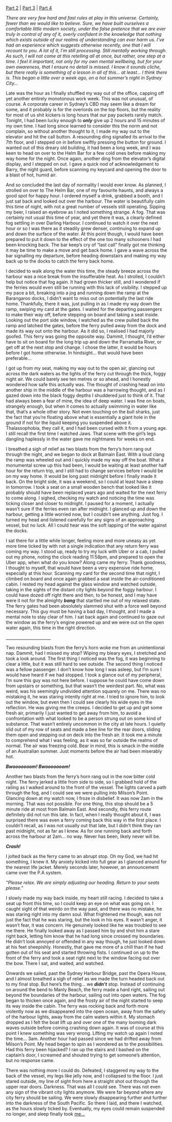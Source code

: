 [Part 2](https://www.reddit.com/r/nosleep/comments/1i4td3k/do_not_board_sydneys_midnight_ferry_service_there/) | [Part 3](https://www.reddit.com/r/nosleep/comments/1i77xq0/do_not_board_sydneys_midnight_ferry_service_there/) | [Part 4](https://www.reddit.com/r/nosleep/comments/1icmj2j/do_not_board_sydneys_midnight_ferry_service_there/)

*There are very few hard and fast rules at play in this universe. Certainly, fewer than we would like to believe. Sure, we have built ourselves a comfortable little modern society, under the false pretence that we are ever truly in control of any of it, overly confident in the knowledge that nothing which exists outside of our realms of understanding can ever harm us. I’ve had an experience which suggests otherwise recently, one that I will recount to you. A lot of it, I’m still processing. Still mentally working through. As such, I will not come at this retelling all at once, but rather, one step at a time. I feel it important, not only for my own mental wellbeing, but for your own awareness, that I ensure no detail is missed. I know it sounds cliche, but there really is something of a lesson in all of this… at least… I think there is. This began a little over a week ago, on a hot summer’s night in Sydney City…*

Late was the hour as I finally shuffled my way out of the office, capping off yet another entirely monotonous work week. This was not unusual, of course. A corporate career in Sydney’s CBD may seem like a dream for some, and it probably is for the overlords on the top floors, but the reality for most of us shit kickers is long hours that our pay packets rarely match. Tonight, I had been lucky enough to ***only*** give up 2 hours and 15 minutes of my own time. I had long since learned to consider this the norm and not complain, so without another thought to it, I made my way out to the elevator and hit the call button. A resounding ding signalled its arrival to the 7th floor, and I stepped on in before swiftly pressing the button for ground. I wanted out of this dreary old building, it had been a long week, and I was keen to head on over to the Helm Bar for a few cold ones before making my way home for the night. Once again, another ding from the elevator’s digital display, and I stepped on out. I gave a quick nod of acknowledgement to Barry, the night guard, before scanning my keycard and opening the door to a blast of hot, humid air.

And so concluded the last day of normality I would ever know. As planned, I strolled on over to The Helm Bar, one of my favourite haunts, and always a good spot for happy hour. I ordered myself a drink, grabbed a booth, and I just sat back and looked out over the harbour. The water is beautifully calm this time of night, with not a great number of vessels still operating. Sipping my beer, I raised an eyebrow as I noted something strange. A fog. That was certainly not usual this time of year, and yet there it was, a clearly defined fog settling in over Darling Harbour. I continued to watch it over the next hour or so I was there as it steadily grew denser, continuing to expand up and down the surface of the water. At this point though, I would have been prepared to put it down to the effect of the one too many schooners I had been knocking back. The bar keep’s cry of “last call” finally got me thinking it may be time to make a move and get back home. I gave a wave across the bar signalling my departure, before heading downstairs and making my way back up to the docks to catch the ferry back home. 

I decided to walk along the water this time, the steady breeze across the harbour was a nice break from the insufferable heat. As I strolled, I couldn’t help but notice that fog again. It had grown thicker still, and I wondered if the ferries would even still be running with this lack of visibility. I stepped up my pace a bit, breaking into a jog and running down the ramp at the Barangaroo docks, I didn’t want to miss out on potentially the last ride home. Thankfully, there it was, just pulling in as I made my way down the ramp, swiping my card at the gates. I waited for the departing passengers to make their way off, before stepping on board and taking a seat inside. Looking out the port side window, I watched as the crew pulled back the ramp and latched the gates, before the ferry pulled away from the dock and made its way out onto the harbour. As it did so, I realised I had majorly goofed. This ferry was going the opposite way. Dammit, I thought, I’d either have to sit on board for the long trip up and down the Parramatta River, or get off at the next stop and change. I chose the latter, it would be hours before I got home otherwise. In hindsight… that would have been preferable…

I got up from my seat, making my way out to the open air, glancing out across the dark waters as the lights of the ferry cut through the thick, foggy night air. We could barely see ten metres or so ahead, and I honestly wondered how safe this actually was. The thought of crashing head on into another ship in the middle of the harbour was a harrowing thought, and as I gazed down into the black foggy depths I shuddered just to think of it. That had always been a fear of mine, the idea of deep water. I was fine on boats, strangely enough, but when it comes to actually swimming in water like that, that’s a whole other story. Not even touching on the bull sharks, just the fact that you’re floating above what is essentially a giant hole in the ground if not for the liquid keeping you suspended above it. Thalassophobia, they call it, and I had been cursed with it from a young age. I still recall the first time I watched Jaws. That scene with the girl’s legs dangling haplessly in the water gave me nightmares for weeks on end.

I breathed a sigh of relief as two blasts from the ferry’s horn rang out through the night, and we began to dock at Balmain East. With a loud clang the ramp was wheeled out and I quickly made my way off the boat. What a monumental screw up this had been, I would be waiting at least another half hour for the return trip, and I still had to change services before I would be on my way home. It would be long past midnight before I finally made it back. On the bright side, it was a weekend, so I could at least have a sleep in tomorrow. I took a seat on a small wooden bench that looked like it probably should have been replaced years ago and waited for the next ferry to come along. I sighed, checking my watch and noticing the time was ticking closer and closer to midnight. I paused for a moment, I actually wasn’t sure if the ferries even ran after midnight. I glanced up and down the harbour, getting a little worried now, but I couldn’t see anything. Just fog. I turned my head and listened carefully for any signs of an approaching vessel, but no luck. All I could hear was the soft lapping of the water against the docks. 

I sat there for a little while longer, feeling more and more uneasy as yet more time ticked by with not a single indication that any return ferry was coming my way. I stood up, ready to try my luck with Uber or a cab, I pulled out my phone, noting the clock reading 11:58pm, and prepared to open the Uber app, when what do you know? Along came my ferry. Thank goodness, I thought to myself, that would have been a very expensive ride home, especially at this hour. Scanning my card for the second time that night, I climbed on board and once again grabbed a seat inside the air-conditioned cabin. I rested my head against the glass window and watched outside, taking in the sights of the distant city lights beyond the foggy harbour. I could have dozed off right there and then, to be honest, and I may have were it not for the almighty ***bang*** that startled me out of my relaxed state. The ferry gates had been absolutely slammed shut with a force well beyond necessary. This guy must be having a bad day, I thought, and I made a mental note to stay clear of him. I sat back again and continued to gaze out the window as the ferry’s engine powered up and we were out on the open water again, this time in the right direction.

\_\_\_\_\_\_\_\_\_\_\_\_\_\_\_\_\_\_\_\_\_\_

Two resounding blasts from the ferry’s horn woke me from an unintentional nap. Dammit, had I missed my stop? Wiping my bleary eyes, I stretched and took a look around. The first thing I noticed was the fog, it was beginning to clear a little, but it was still hard to see outside. The second thing I noticed was a fellow passenger. I don’t know how long I was asleep, but I’m sure I would have heard if we had stopped. I took a glance out of my peripheral, I’m sure this guy was not here before. I suppose he could have come down from upstairs or something, but that wasn’t the weirdest part. No, what was weird, was his seemingly undivided attention squarely on me. There was no mistaking it, he was staring intently right at me. I tried to ignore him, to look out the window, but even then I could see clearly his wide eyes in the reflection. He was giving me the creeps. I decided to get up and get some fresh air, primarily I just wanted to get away from him, to avoid a confrontation with what looked to be a person strung out on some kind of substance. That wasn’t entirely uncommon in the city at late hours. I quietly slid out of my row of seats and made a bee line for the rear doors, sliding them open and stepping out on deck into the fresh air. It took me a minute to comprehend what I was feeling, as it was so far outside the realms of normal. The air was freezing cold. Bear in mind, this is smack in the middle of an Australian summer. Just moments before the air had been miserably hot. 

***Bwooooooom! Bwooooooom!***

Another two blasts from the ferry’s horn rang out in the now bitter cold night. The ferry jerked a little from side to side, so I grabbed hold of the railing as I walked around to the front of the vessel. The lights carved a path through the fog, and I could see we were pulling into Milson’s Point. Glancing down at my watch now, I froze in disbelief. It was now 2am in the morning. That was not possible. For one thing, this stop should be a 5 minute ride at most from Balmain East. And secondly, this ferry route definitely did not run this late. In fact, when I really thought about it, I was surprised there was even a ferry coming back this way in the first place. I couldn’t recall, as I was not usually out that late, but I didn’t think they ran past midnight, not as far as I knew. As for one running back and forth across the harbour at 2am… no way. Never has been, likely never will be.

***Crash!***

I jolted back as the ferry came to an abrupt stop. Oh my God, we had hit something, I knew it. My anxiety kicked into full gear as I glanced around for the nearest life jacket. Merely seconds later, however, an announcement came over the P.A system.

*“Please relax. We are simply adjusting our heading. Return to your seats please.”*

I slowly made my way back inside, my heart still racing. I decided to take a seat up front this time, so I could keep an eye on what was going on. I caught sight of that weirdo on the way past, and there was no mistake, he was staring right into my damn soul. What frightened me though, was not just the fact that he was staring, but the look in his eyes. It wasn’t anger, it wasn’t fear, it was concern. He genuinely looked like he was troubled to see me there. He finally looked away as I passed him by and shot him a stare right back, letting him know that he had long since crossed my boundaries. He didn’t look annoyed or offended in any way though, he just looked down at his feet sheepishly. Honestly, that gave me more of a chill than if he had gotten out of his seat and started throwing fists. I continued on up to the front of the ferry and took a seat right next to the window facing out over the bow. There I sat, and waited, and watched.

Onwards we sailed, past the Sydney Harbour Bridge, past the Opera House, and I almost breathed a sigh of relief as we made the turn headed back out to my final stop. But here’s the thing… we ***didn’t*** stop. Instead of continuing on around the bend to Manly Beach, the ferry made a hard right, sailing out beyond the boundaries of the harbour, sailing out into open waters. The fog began to thicken once again, and the frosty air of the night started to seep its way inside the cabin. The ferry was rocking back and forth more violently now as we disappeared into the open ocean, away from the safety of the harbour lights, away from the calm waters within it. My stomach dropped as I felt the boat lift up and over one of the many looming dark waves outside before coming crashing down again. It was of course at this point I knew something was very wrong. Lifting my watch up again I noted the time… 3am. Another hour had passed since we had drifted away from Milson’s Point. My head began to spin as I wondered as to the possibilities. Had this ferry been hijacked? I ran up the stairs and I bashed on the captain’s door, I screamed and shouted trying to get someone’s attention, but no response came.

There was nothing more I could do. Defeated, I staggered my way to the back of the vessel, my legs like jelly now, and I collapsed to the floor. I just stared outside, my line of sight from here a straight shot out through the upper rear doors. Darkness. That was all I could see. There was not even any sign of the vibrant city lights anymore. We were far beyond where any city ferry should be sailing. We were slowly disappearing further and further into the darkness of the South Pacific. So there I laid, and there I watched, as the hours slowly ticked by. Eventually, my eyes could remain suspended no longer, and sleep finally took [me...](https://www.reddit.com/user/Creepy__Oz/comments/1hc8ay2/my_stories_master_list/?utm_source=share&utm_medium=web3x&utm_name=web3xcss&utm_term=1&utm_content=share_button)